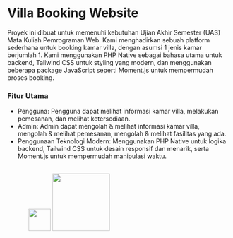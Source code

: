 # Villa Booking Website
Proyek ini dibuat untuk memenuhi kebutuhan Ujian Akhir Semester (UAS) Mata Kuliah Pemrograman Web. Kami menghadirkan sebuah platform sederhana untuk booking kamar villa, dengan asumsi 1 jenis kamar berjumlah 1. Kami menggunakan PHP Native sebagai bahasa utama untuk backend, Tailwind CSS untuk styling yang modern, dan menggunakan beberapa package JavaScript seperti Moment.js untuk mempermudah proses booking.


<h3>Fitur Utama</h3>
<ul>
  <li>Pengguna: Pengguna dapat melihat informasi kamar villa, melakukan pemesanan, dan melihat ketersediaan.</li>
  <li>Admin: Admin dapat mengolah & melihat informasi kamar villa, mengolah & melihat pemesanan, mengolah & melihat fasilitas yang ada.</li>
  <li>Penggunaan Teknologi Modern: Menggunakan PHP Native untuk logika backend, Tailwind CSS untuk desain responsif dan menarik, serta Moment.js untuk mempermudah manipulasi waktu.</li>
<ul>
<br>
<img style="width:50px; heigth:50px;" src="https://www.php.net/images/logos/new-php-logo.svg">
<img style="width:130px; heigth:130px;" src="https://upload.wikimedia.org/wikipedia/commons/9/95/Tailwind_CSS_logo.svg">

